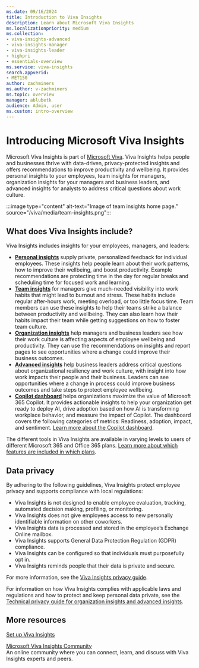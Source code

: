 ```yaml
---
ms.date: 09/16/2024
title: Introduction to Viva Insights
description: Learn about Microsoft Viva Insights
ms.localizationpriority: medium 
ms.collection: 
- viva-insights-advanced 
- viva-insights-manager
- viva-insights-leader
- highpri
- essentials-overview
ms.service: viva-insights
search.appverid: 
- MET150 
author: zachminers
ms.author: v-zachminers
ms.topic: overview
manager: ablubetk
audience: Admin, user
ms.custom: intro-overview
---
```


# Introducing Microsoft Viva Insights

Microsoft Viva Insights is part of [Microsoft Viva](https://www.microsoft.com/microsoft-viva). Viva Insights helps people and businesses thrive with data-driven, privacy-protected insights and offers recommendations to improve productivity and wellbeing.
It provides personal insights to your employees, team insights for managers, organization insights for your managers and business leaders, and advanced insights for analysts to address critical questions about work culture.

:::image type="content" alt-text="Image of team insights home page." source="/viva/media/team-insights.png":::

## What does Viva Insights include?
Viva Insights includes insights for your employees, managers, and leaders:
- **[Personal insights](https://support.microsoft.com/topic/personal-insights-in-viva-insights-1d501790-479b-44f4-9876-97538869fc73)** supply private, personalized feedback for individual employees. These insights help people learn about their work patterns, how to improve their wellbeing, and boost productivity. Example recommendations are protecting time in the day for regular breaks and scheduling time for focused work and learning.
- **[Team insights](/viva/insights/org-team-insights/team-insights)** for managers give much-needed visibility into work habits that might lead to burnout and stress. These habits include regular after-hours work, meeting overload, or too little focus time. Team members can use these insights to help their teams strike a balance between productivity and wellbeing. They can also learn how their habits impact their team while getting suggestions on how to foster team culture.
- **[Organization insights](/viva/insights/org-team-insights/org-insights)** help managers and business leaders see how their work culture is affecting aspects of employee wellbeing and productivity. They can use the recommendations on insights and report pages to see opportunities where a change could improve their business outcomes.
- **[Advanced insights](/viva/insights/advanced/introduction-to-advanced-insights)**  help business leaders address critical questions about organizational resiliency and work culture, with insight into how work impacts their people and their business. Leaders can see opportunities where a change in process could improve business outcomes and take steps to protect employee wellbeing.
- **[Copilot dashboard](/viva/insights/org-team-insights/copilot-dashboard)** helps organizations maximize the value of Microsoft 365 Copilot. It provides actionable insights to help your organization get ready to deploy AI, drive adoption based on how AI is transforming workplace behavior, and measure the impact of Copilot.
The dashboard covers the following categories of metrics: Readiness, adoption, impact, and sentiment. [Learn more about the Copilot dashboard](/Viva/insights/org-team-insights/copilot-dashboard).


The different tools in Viva Insights are available in varying levels to users of different Microsoft 365 and Office 365 plans. [Learn more about which features are included in which plans](/viva/insights/advanced/setup-maint/environment-requirements).

## Data privacy
By adhering to the following guidelines, Viva Insights protect employee privacy and supports compliance with local regulations:
- Viva Insights is not designed to enable employee evaluation, tracking, automated decision making, profiling, or monitoring.
- Viva Insights does not give employees access to new personally identifiable information on other coworkers.
- Viva Insights data is processed and stored in the employee’s Exchange Online mailbox.
- Viva Insights supports General Data Protection Regulation (GDPR) compliance.
- Viva Insights can be configured so that individuals must purposefully opt in.
- Viva Insights reminds people that their data is private and secure.

For more information, see the [Viva Insights privacy guide](/viva/insights/personal/overview/privacy-guide-admins).

For information on how Viva Insights complies with applicable laws and regulations and how to protect and keep personal data private, see the [Technical privacy guide for organization insights and advanced insights](/viva/insights/advanced/privacy/privacy).

## More resources
[Set up Viva Insights](/viva/insights/advanced/setup-maint/landing)

[Microsoft Viva Insights Community](https://community.vivainsights.microsoft.com/)<br>
An online community where you can connect, learn, and discuss with Viva Insights experts and peers.
